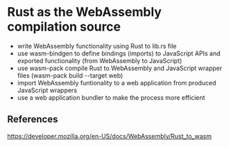 # Rust as the WebAssembly compilation source

- write WebAssembly functionality using Rust to lib.rs file
- use wasm-bindgen to define bindings (imports) to JavaScript APIs and exported functionality (from WebAssembly to JavaScript)
- use wasm-pack compile Rust to WebAssembly and JavaScript wrapper files (wasm-pack build --target web)
- import WebAssembly funtionality to a web application from produced JavaScript wrappers
- use a web application bundler to make the process more efficient

## References

https://developer.mozilla.org/en-US/docs/WebAssembly/Rust_to_wasm
